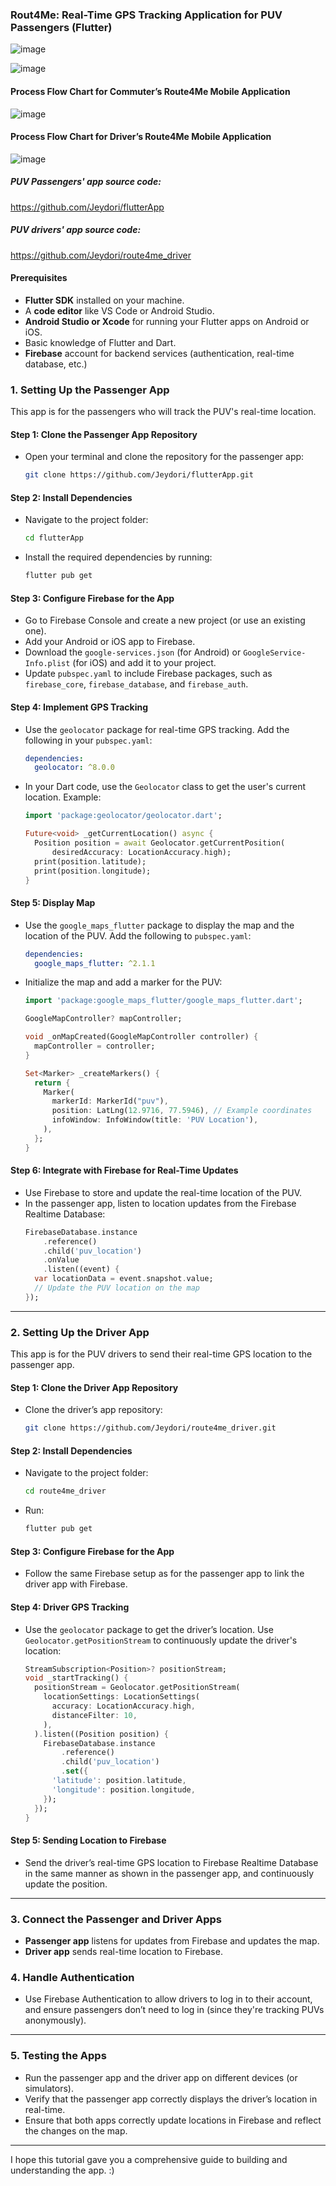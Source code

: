 
### **Rout4Me: Real-Time GPS Tracking Application for PUV Passengers (Flutter)**

![image](https://github.com/user-attachments/assets/206a492e-ff5e-4902-bde7-fe5093f79602)

![image](https://github.com/user-attachments/assets/7af4cab5-c8d5-4fd7-8c9f-7ac99bf4cbef)

#### Process Flow Chart for Commuter’s Route4Me Mobile Application

![image](https://github.com/user-attachments/assets/d19c8568-46c3-4ca5-8022-2982add9578c)

#### Process Flow Chart for Driver’s Route4Me Mobile Application

![image](https://github.com/user-attachments/assets/5fa25323-6431-4033-9828-73f1fe813a62)

##### PUV Passengers' app source code:
https://github.com/Jeydori/flutterApp

##### PUV drivers' app source code:
https://github.com/Jeydori/route4me_driver

#### **Prerequisites**
- **Flutter SDK** installed on your machine.
- A **code editor** like VS Code or Android Studio.
- **Android Studio or Xcode** for running your Flutter apps on Android or iOS.
- Basic knowledge of Flutter and Dart.
- **Firebase** account for backend services (authentication, real-time database, etc.)

### **1. Setting Up the Passenger App**
This app is for the passengers who will track the PUV's real-time location.

#### Step 1: **Clone the Passenger App Repository**
- Open your terminal and clone the repository for the passenger app:
  ```bash
  git clone https://github.com/Jeydori/flutterApp.git
  ```

#### Step 2: **Install Dependencies**
- Navigate to the project folder:
  ```bash
  cd flutterApp
  ```
- Install the required dependencies by running:
  ```bash
  flutter pub get
  ```

#### Step 3: **Configure Firebase for the App**
- Go to Firebase Console and create a new project (or use an existing one).
- Add your Android or iOS app to Firebase.
- Download the `google-services.json` (for Android) or `GoogleService-Info.plist` (for iOS) and add it to your project.
- Update `pubspec.yaml` to include Firebase packages, such as `firebase_core`, `firebase_database`, and `firebase_auth`.

#### Step 4: **Implement GPS Tracking**
- Use the `geolocator` package for real-time GPS tracking. Add the following in your `pubspec.yaml`:
  ```yaml
  dependencies:
    geolocator: ^8.0.0
  ```

- In your Dart code, use the `Geolocator` class to get the user's current location. Example:
  ```dart
  import 'package:geolocator/geolocator.dart';

  Future<void> _getCurrentLocation() async {
    Position position = await Geolocator.getCurrentPosition(
        desiredAccuracy: LocationAccuracy.high);
    print(position.latitude);
    print(position.longitude);
  }
  ```

#### Step 5: **Display Map**
- Use the `google_maps_flutter` package to display the map and the location of the PUV. Add the following to `pubspec.yaml`:
  ```yaml
  dependencies:
    google_maps_flutter: ^2.1.1
  ```

- Initialize the map and add a marker for the PUV:
  ```dart
  import 'package:google_maps_flutter/google_maps_flutter.dart';

  GoogleMapController? mapController;

  void _onMapCreated(GoogleMapController controller) {
    mapController = controller;
  }

  Set<Marker> _createMarkers() {
    return {
      Marker(
        markerId: MarkerId("puv"),
        position: LatLng(12.9716, 77.5946), // Example coordinates
        infoWindow: InfoWindow(title: 'PUV Location'),
      ),
    };
  }
  ```

#### Step 6: **Integrate with Firebase for Real-Time Updates**
- Use Firebase to store and update the real-time location of the PUV.
- In the passenger app, listen to location updates from the Firebase Realtime Database:
  ```dart
  FirebaseDatabase.instance
      .reference()
      .child('puv_location')
      .onValue
      .listen((event) {
    var locationData = event.snapshot.value;
    // Update the PUV location on the map
  });
  ```

---

### **2. Setting Up the Driver App**
This app is for the PUV drivers to send their real-time GPS location to the passenger app.

#### Step 1: **Clone the Driver App Repository**
- Clone the driver’s app repository:
  ```bash
  git clone https://github.com/Jeydori/route4me_driver.git
  ```

#### Step 2: **Install Dependencies**
- Navigate to the project folder:
  ```bash
  cd route4me_driver
  ```
- Run:
  ```bash
  flutter pub get
  ```

#### Step 3: **Configure Firebase for the App**
- Follow the same Firebase setup as for the passenger app to link the driver app with Firebase.

#### Step 4: **Driver GPS Tracking**
- Use the `geolocator` package to get the driver’s location. Use `Geolocator.getPositionStream` to continuously update the driver's location:
  ```dart
  StreamSubscription<Position>? positionStream;
  void _startTracking() {
    positionStream = Geolocator.getPositionStream(
      locationSettings: LocationSettings(
        accuracy: LocationAccuracy.high,
        distanceFilter: 10,
      ),
    ).listen((Position position) {
      FirebaseDatabase.instance
          .reference()
          .child('puv_location')
          .set({
        'latitude': position.latitude,
        'longitude': position.longitude,
      });
    });
  }
  ```

#### Step 5: **Sending Location to Firebase**
- Send the driver’s real-time GPS location to Firebase Realtime Database in the same manner as shown in the passenger app, and continuously update the position.

---

### **3. Connect the Passenger and Driver Apps**
- **Passenger app** listens for updates from Firebase and updates the map.
- **Driver app** sends real-time location to Firebase.

### **4. Handle Authentication**
- Use Firebase Authentication to allow drivers to log in to their account, and ensure passengers don’t need to log in (since they're tracking PUVs anonymously).

---

### **5. Testing the Apps**
- Run the passenger app and the driver app on different devices (or simulators).
- Verify that the passenger app correctly displays the driver’s location in real-time.
- Ensure that both apps correctly update locations in Firebase and reflect the changes on the map.

---
I hope this tutorial gave you a comprehensive guide to building and understanding the app. :)
